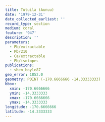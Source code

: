 ```yaml
---
title: Tutuila (Aunuu)
date: '1979-12-31'
date_collected_earliest: ''
record_type: section
medium: coral
feature: '947'
description: ''
parameters:
  - Pb/extractable
  - Pb/210
  - Ca/extractable
  - Pb/isotopes
publications:
  - shen_boyle87
geo_error: 1852.0
geometry: POINT (-170.6666666 -14.33333333)
bbox:
  xmin: -170.6666666
  ymin: -14.3333333
  xmax: -170.6666666
  ymax: -14.3333333
longitude: -170.6666666
latitude: -14.3333333
---
```

